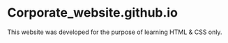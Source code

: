 # Corporate_website.github.io
This website was developed for the purpose of learning HTML &amp; CSS only.
